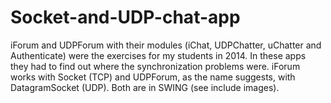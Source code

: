 # Socket-and-UDP-chat-app
iForum and UDPForum with their modules (iChat, UDPChatter, uChatter and Authenticate) were the exercises for my students in 2014. In these apps they had to find out where the synchronization problems were.
iForum works with Socket (TCP) and UDPForum, as the name suggests, with DatagramSocket (UDP).
Both are in SWING (see include images).
